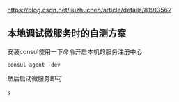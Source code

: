 https://blog.csdn.net/liuzhuchen/article/details/81913562

## 本地调试微服务时的自测方案

安装consul使用一下命令开启本机的服务注册中心

```
consul agent -dev
```

然后启动微服务即可

s

